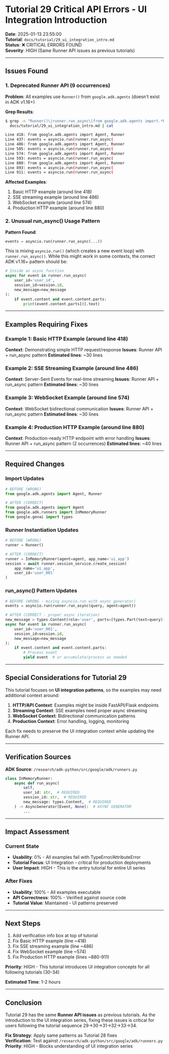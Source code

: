 # Tutorial 29 Critical API Errors - UI Integration Introduction

**Date**: 2025-01-13 23:55:00  
**Tutorial**: `docs/tutorial/29_ui_integration_intro.md`  
**Status**: ❌ CRITICAL ERRORS FOUND  
**Severity**: HIGH (Same Runner API issues as previous tutorials)

---

## Issues Found

### 1. Deprecated Runner API (9 occurrences)

**Problem**: All examples use `Runner()` from `google.adk.agents` (doesn't exist in ADK v1.16+)

**Grep Results**:
```bash
$ grep -n "Runner()\|runner.run_async\|from google.adk.agents import.*Runner" \
  docs/tutorial/29_ui_integration_intro.md | cat

Line 418: from google.adk.agents import Agent, Runner
Line 437: events = asyncio.run(runner.run_async(
Line 486: from google.adk.agents import Agent, Runner
Line 505: events = asyncio.run(runner.run_async(
Line 574: from google.adk.agents import Agent, Runner
Line 593: events = asyncio.run(runner.run_async(
Line 880: from google.adk.agents import Agent, Runner
Line 893: events = asyncio.run(runner.run_async(
Line 911: events = asyncio.run(runner.run_async(
```

**Affected Examples**:
1. Basic HTTP example (around line 418)
2. SSE streaming example (around line 486)
3. WebSocket example (around line 574)
4. Production HTTP example (around line 880)

### 2. Unusual run_async() Usage Pattern

**Pattern Found**:
```python
events = asyncio.run(runner.run_async(...))
```

This is mixing `asyncio.run()` (which creates a new event loop) with `runner.run_async()`. While this might work in some contexts, the correct ADK v1.16+ pattern should be:

```python
# Inside an async function
async for event in runner.run_async(
    user_id='user_id',
    session_id=session.id,
    new_message=new_message
):
    if event.content and event.content.parts:
        print(event.content.parts[0].text)
```

---

## Examples Requiring Fixes

### Example 1: Basic HTTP Example (around line 418)
**Context**: Demonstrating simple HTTP request/response
**Issues**: Runner API + run_async pattern
**Estimated lines**: ~30 lines

### Example 2: SSE Streaming Example (around line 486)
**Context**: Server-Sent Events for real-time streaming
**Issues**: Runner API + run_async pattern
**Estimated lines**: ~30 lines

### Example 3: WebSocket Example (around line 574)
**Context**: WebSocket bidirectional communication
**Issues**: Runner API + run_async pattern
**Estimated lines**: ~30 lines

### Example 4: Production HTTP Example (around line 880)
**Context**: Production-ready HTTP endpoint with error handling
**Issues**: Runner API + run_async pattern (2 occurrences)
**Estimated lines**: ~40 lines

---

## Required Changes

### Import Updates
```python
# BEFORE (WRONG)
from google.adk.agents import Agent, Runner

# AFTER (CORRECT)
from google.adk.agents import Agent
from google.adk.runners import InMemoryRunner
from google.genai import types
```

### Runner Instantiation Updates
```python
# BEFORE (WRONG)
runner = Runner()

# AFTER (CORRECT)
runner = InMemoryRunner(agent=agent, app_name='ui_app')
session = await runner.session_service.create_session(
    app_name='ui_app',
    user_id='user_001'
)
```

### run_async() Pattern Updates
```python
# BEFORE (WRONG - mixing asyncio.run with async generator)
events = asyncio.run(runner.run_async(query, agent=agent))

# AFTER (CORRECT - proper async iteration)
new_message = types.Content(role='user', parts=[types.Part(text=query)])
async for event in runner.run_async(
    user_id='user_001',
    session_id=session.id,
    new_message=new_message
):
    if event.content and event.content.parts:
        # Process event
        yield event  # or accumulate/process as needed
```

---

## Special Considerations for Tutorial 29

This tutorial focuses on **UI integration patterns**, so the examples may need additional context around:

1. **HTTP/API Context**: Examples might be inside FastAPI/Flask endpoints
2. **Streaming Context**: SSE examples need proper async streaming
3. **WebSocket Context**: Bidirectional communication patterns
4. **Production Context**: Error handling, logging, monitoring

Each fix needs to preserve the UI integration context while updating the Runner API.

---

## Verification Sources

**ADK Source**: `/research/adk-python/src/google/adk/runners.py`

```python
class InMemoryRunner:
    async def run_async(
        self,
        user_id: str,  # REQUIRED
        session_id: str,  # REQUIRED
        new_message: types.Content,  # REQUIRED
    ) -> AsyncGenerator[Event, None]:  # ASYNC GENERATOR
        ...
```

---

## Impact Assessment

### Current State
- **Usability**: 0% - All examples fail with TypeError/AttributeError
- **Tutorial Focus**: UI Integration - critical for production deployments
- **User Impact**: HIGH - This is the entry tutorial for entire UI series

### After Fixes
- **Usability**: 100% - All examples executable
- **API Correctness**: 100% - Verified against source code
- **Tutorial Value**: Maintained - UI patterns preserved

---

## Next Steps

1. Add verification info box at top of tutorial
2. Fix Basic HTTP example (line ~418)
3. Fix SSE streaming example (line ~486)
4. Fix WebSocket example (line ~574)
5. Fix Production HTTP example (lines ~880-911)

**Priority**: HIGH - This tutorial introduces UI integration concepts for all following tutorials (30-34)

**Estimated Time**: 1-2 hours

---

## Conclusion

Tutorial 29 has the same **Runner API issues** as previous tutorials. As the introduction to the UI integration series, fixing these issues is critical for users following the tutorial sequence 29→30→31→32→33→34.

**Fix Strategy**: Apply same patterns as Tutorial 28 fixes  
**Verification**: Test against `/research/adk-python/src/google/adk/runners.py`  
**Priority**: HIGH - Blocks understanding of UI integration series
